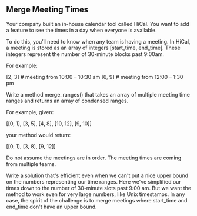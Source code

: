 ## Merge Meeting Times
Your company built an in-house calendar tool called HiCal. You want to add a feature to see the times in a day when everyone is available.

To do this, you’ll need to know when any team is having a meeting. In HiCal, a meeting is stored as an array of integers [start_time, end_time]. These integers represent the number of 30-minute blocks past 9:00am.

For example:

  [2, 3]  # meeting from 10:00 – 10:30 am
[6, 9]  # meeting from 12:00 – 1:30 pm

Write a method merge_ranges() that takes an array of multiple meeting time ranges and returns an array of condensed ranges.

For example, given:

  [[0, 1], [3, 5], [4, 8], [10, 12], [9, 10]]

your method would return:

  [[0, 1], [3, 8], [9, 12]]

Do not assume the meetings are in order. The meeting times are coming from multiple teams.

Write a solution that's efficient even when we can't put a nice upper bound on the numbers representing our time ranges. Here we've simplified our times down to the number of 30-minute slots past 9:00 am. But we want the method to work even for very large numbers, like Unix timestamps. In any case, the spirit of the challenge is to merge meetings where start_time and end_time don't have an upper bound.

```Ruby
```
